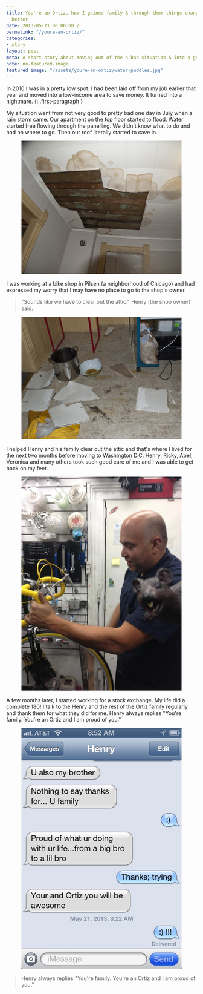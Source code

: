 ```yaml
---
title: You're an Ortiz, how I gained family & through them things changed for the
  better
date: 2013-05-21 00:00:00 Z
permalink: "/youre-an-ortiz/"
categories:
- story
layout: post
meta: A short story about moving out of the a bad situation & into a good one
note: no-featured-image
featured_image: "/assets/youre-an-ortiz/water-puddles.jpg"
---
```


In 2010 I was in a pretty low spot. I had been laid off from my job earlier that year and moved into a low-income area to save money. It turned into a nightmare.
{: .first-paragraph }

My situation went from not very good to pretty bad one day in July when a rain storm came. Our apartment on the top floor started to flood. Water started free flowing through the panelling. We didn't know what to do and had no where to go. Then our roof literally started to cave in.

<figure>
<img src="/assets/youre-an-ortiz/water-logged-ceiling.jpg" alt="Image of the painting the day of" /> 
</figure>

I was working at a bike shop in Pilsen (a neighborhood of Chicago) and had expressed my worry that I may have no place to go to the shop's owner.

> "Sounds like we have to clear out the attic." Henry (the shop owner) said.

<figure>
<img src="/assets/youre-an-ortiz/water-puddles.jpg" alt="My apartment on day 3 when the ceiling started to cave in" /> 
</figure>

I helped Henry and his family clear out the attic and that's where I lived for the next two months before moving to Washington D.C.
Henry, Ricky, Abel, Veronica and many others took such good care of me and I was able to get back on my feet.

<figure>
<img src="/assets/youre-an-ortiz/henry-working-on-bike.jpg" alt="Henry working on my bike" /> 
</figure>

A few months later, I started working for a stock exchange. My life did a complete 180!
I talk to the Henry and the rest of the Ortiz family regularly and thank them for what they did for me.
Henry always replies "You're family. You're an Ortiz and I am proud of you."

<figure>
<img src="/assets/youre-an-ortiz/text-message.jpg" alt="Image of a text that Henry sent me" /> 
</figure>

> Henry always replies "You're family. You're an Ortiz and I am proud of you."
